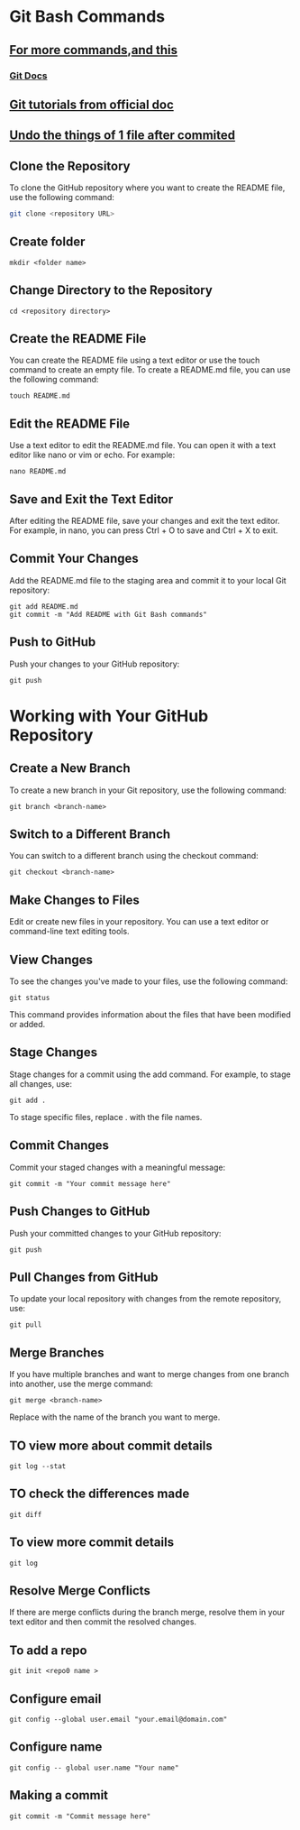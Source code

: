 # Git Bash Commands

## [For more commands](https://dzone.com/articles/top-20-git-commands-with-examples),[and this ](https://opensource.com/article/18/2/how-clone-modify-add-delete-git-files)

### [Git Docs](https://git-scm.com/doc)

## [Git tutorials from official doc](https://git-scm.com/docs/gittutorial)
## [Undo the things of 1 file after commited](https://stackoverflow.com/questions/692246/undo-working-copy-modifications-of-one-file-in-git)

## Clone the Repository

To clone the GitHub repository where you want to create the README file, use the following command:

```bash
git clone <repository URL>
```
## Create folder
```
mkdir <folder name>
```
## Change Directory to the Repository
```
cd <repository directory>
```
## Create the README File
You can create the README file using a text editor or use the touch command to create an empty file. To create a README.md file, you can use the following command:
```
touch README.md
```

## Edit the README File
Use a text editor to edit the README.md file. You can open it with a text editor like nano or vim or echo. For example:
```
nano README.md
```

## Save and Exit the Text Editor
After editing the README file, save your changes and exit the text editor. For example, in nano, you can press Ctrl + O to save and Ctrl + X to exit.

## Commit Your Changes
Add the README.md file to the staging area and commit it to your local Git repository:
```
git add README.md
git commit -m "Add README with Git Bash commands"
```
## Push to GitHub
Push your changes to your GitHub repository:
```
git push
```

# Working with Your GitHub Repository
## Create a New Branch
To create a new branch in your Git repository, use the following command:
```
git branch <branch-name>
```

## Switch to a Different Branch
You can switch to a different branch using the checkout command:
```
git checkout <branch-name>
```

## Make Changes to Files
Edit or create new files in your repository. You can use a text editor or command-line text editing tools.

## View Changes
To see the changes you've made to your files, use the following command:
```
git status
```
This command provides information about the files that have been modified or added.

## Stage Changes
Stage changes for a commit using the add command. For example, to stage all changes, use:

```
git add .
```
To stage specific files, replace . with the file names.

## Commit Changes
Commit your staged changes with a meaningful message:

```
git commit -m "Your commit message here"
```
## Push Changes to GitHub
Push your committed changes to your GitHub repository:

```
git push
```
## Pull Changes from GitHub
To update your local repository with changes from the remote repository, use:
```
git pull
```
## Merge Branches
If you have multiple branches and want to merge changes from one branch into another, use the merge command:

```
git merge <branch-name>
```
Replace <branch-name> with the name of the branch you want to merge.

##  TO view more about commit details
```
git log --stat

```
## TO check the differences made
```
git diff
```

##  To view more commit details
```
git log 

```
## Resolve Merge Conflicts
If there are merge conflicts during the branch merge, resolve them in your text editor and then commit the resolved changes.

## To add a repo
```
git init <repo0 name >
```

## Configure email
```
git config --global user.email "your.email@domain.com"
```
## Configure name 
```
git config -- global user.name "Your name"
```
## Making a commit
```
git commit -m "Commit message here"
```

